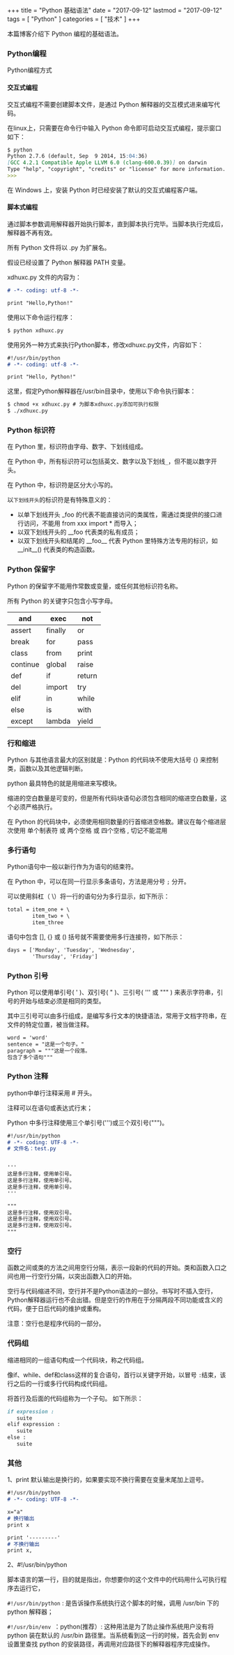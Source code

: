 +++
title = "Python 基础语法"
date = "2017-09-12"
lastmod = "2017-09-12"
tags = [
    "Python"
]
categories = [
    "技术"
]
+++

本篇博客介绍下 Python 编程的基础语法。

<!--more-->

### Python编程

Python编程方式

#### 交互式编程

交互式编程不需要创建脚本文件，是通过 Python 解释器的交互模式进来编写代码。

在linux上，只需要在命令行中输入 Python 命令即可启动交互式编程，提示窗口如下：
```markdown
$ python
Python 2.7.6 (default, Sep  9 2014, 15:04:36) 
[GCC 4.2.1 Compatible Apple LLVM 6.0 (clang-600.0.39)] on darwin
Type "help", "copyright", "credits" or "license" for more information.
>>> 
```
在 Windows 上，安装 Python 时已经安装了默认的交互式编程客户端。

#### 脚本式编程

通过脚本参数调用解释器开始执行脚本，直到脚本执行完毕。当脚本执行完成后，解释器不再有效。

所有 Python 文件将以 .py 为扩展名。

假设已经设置了 Python 解释器 PATH 变量。

xdhuxc.py 文件的内容为：
```markdown
# -*- coding: utf-8 -*- 

print "Hello,Python!"
```

使用以下命令运行程序：
```markdown
$ python xdhuxc.py
```
使用另外一种方式来执行Python脚本，修改xdhuxc.py文件，内容如下：
```markdown
#!/usr/bin/python
# -*- coding: utf-8 -*-

print "Hello, Python!"
```

这里，假定Python解释器在/usr/bin目录中，使用以下命令执行脚本：
```markdown
$ chmod +x xdhuxc.py # 为脚本xdhuxc.py添加可执行权限
$ ./xdhuxc.py
```

### Python 标识符

在 Python 里，标识符由字母、数字、下划线组成。

在 Python 中，所有标识符可以包括英文、数字以及下划线`_`，但不能以数字开头。

在 Python 中，标识符是区分大小写的。

以`下划线开头`的标识符是有特殊意义的：

* 以单下划线开头 \_foo 的代表不能直接访问的类属性，需通过类提供的接口进行访问，不能用 from xxx import * 而导入；
* 以双下划线开头的 \_\_foo 代表类的私有成员；
* 以双下划线开头和结尾的 \_\_foo\_\_ 代表 Python 里特殊方法专用的标识，如 \_\_init\_\_() 代表类的构造函数。


### Python 保留字

Python 的保留字不能用作常数或变量，或任何其他标识符名称。

所有 Python 的关键字只包含小写字母。

and    | exec    | not
---    |---      |---
assert | finally | or
break  | for     | pass
class  | from    | print
continue | global  | raise
def    | if      | return
del    | import  | try
elif   | in      | while
else   | is      | with
except | lambda  | yield

### 行和缩进

Python 与其他语言最大的区别就是：Python 的代码块不使用大括号 {} 来控制类，函数以及其他逻辑判断。

python 最具特色的就是用缩进来写模块。

缩进的空白数量是可变的，但是所有代码块语句必须包含相同的缩进空白数量，这个必须严格执行。

在 Python 的代码块中，必须使用相同数量的行首缩进空格数。建议在每个缩进层次使用 单个制表符 或 两个空格 或 四个空格 , 切记不能混用

### 多行语句

Python语句中一般以新行作为为语句的结束符。

在 Python 中，可以在同一行显示多条语句，方法是用分号 `;` 分开。

可以使用斜杠（ \）将一行的语句分为多行显示，如下所示：
```markdown
total = item_one + \
        item_two + \
        item_three
```
语句中包含 [], {} 或 () 括号就不需要使用多行连接符，如下所示：
```markdown
days = ['Monday', 'Tuesday', 'Wednesday',
        'Thursday', 'Friday']
```

### Python 引号

Python 可以使用单引号( ' )、双引号( " )、三引号( ''' 或 """ ) 来表示字符串，引号的开始与结束必须是相同的类型。

其中三引号可以由多行组成，是编写多行文本的快捷语法，常用于文档字符串，在文件的特定位置，被当做注释。
```markdown
word = 'word'
sentence = "这是一个句子。"
paragraph = """这是一个段落。
包含了多个语句"""
```

### Python 注释

python中单行注释采用 # 开头。

注释可以在语句或表达式行末；

Python 中多行注释使用三个单引号(''')或三个双引号(""")。
```markdown
#!/usr/bin/python
# -*- coding: UTF-8 -*-
# 文件名：test.py


'''
这是多行注释，使用单引号。
这是多行注释，使用单引号。
这是多行注释，使用单引号。
'''

"""
这是多行注释，使用双引号。
这是多行注释，使用双引号。
这是多行注释，使用双引号。
"""
```

### 空行

函数之间或类的方法之间用空行分隔，表示一段新的代码的开始。类和函数入口之间也用一行空行分隔，以突出函数入口的开始。

空行与代码缩进不同，空行并不是Python语法的一部分。书写时不插入空行，Python解释器运行也不会出错。但是空行的作用在于分隔两段不同功能或含义的代码，便于日后代码的维护或重构。

注意：空行也是程序代码的一部分。

### 代码组

缩进相同的一组语句构成一个代码块，称之代码组。

像if、while、def和class这样的复合语句，首行以关键字开始，以冒号 `:`结束，该行之后的一行或多行代码构成代码组。

将首行及后面的代码组称为一个子句。
如下所示：
```markdown
if expression : 
   suite 
elif expression :  
   suite  
else :  
   suite 
```

### 其他

1、print 默认输出是换行的，如果要实现不换行需要在变量末尾加上逗号。
```markdown
#!/usr/bin/python
# -*- coding: UTF-8 -*-

x="a"
# 换行输出
print x

print '---------'
# 不换行输出
print x,
```

2、#!/usr/bin/python

脚本语言的第一行，目的就是指出，你想要你的这个文件中的代码用什么可执行程序去运行它，

`#!/usr/bin/python` : 是告诉操作系统执行这个脚本的时候，调用 /usr/bin 下的 python 解释器；

`#!/usr/bin/env `：python(推荐）: 这种用法是为了防止操作系统用户没有将 python 装在默认的 /usr/bin 路径里。当系统看到这一行的时候，首先会到 env 设置里查找 python 的安装路径，再调用对应路径下的解释器程序完成操作。
